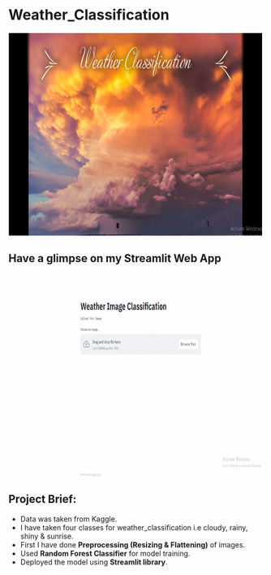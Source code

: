# Weather_Classification

<img src="https://github.com/vishvpatel-97/Weather_Classification/blob/main/images/Weather.PNG" width=500, height=400>

## Have a glimpse on my Streamlit Web App

<img src="https://github.com/vishvpatel-97/Weather_Classification/blob/main/images/Weather_Classification.gif" width=700, height=400>

## Project Brief:

- Data was taken from Kaggle.
- I have taken four classes for weather_classification i.e cloudy, rainy, shiny & sunrise.
- First I have done **Preprocessing (Resizing & Flattening)** of images.
- Used **Random Forest Classifier** for model training.
- Deployed the model using **Streamlit library**.
